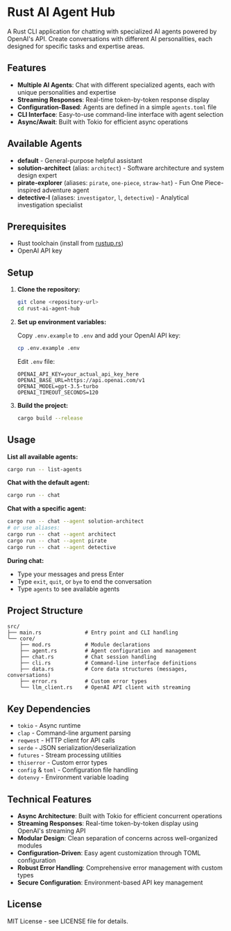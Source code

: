 # Rust AI Agent Hub

A Rust CLI application for chatting with specialized AI agents powered by OpenAI's API. Create conversations with different AI personalities, each designed for specific tasks and expertise areas.

## Features

- **Multiple AI Agents**: Chat with different specialized agents, each with unique personalities and expertise
- **Streaming Responses**: Real-time token-by-token response display
- **Configuration-Based**: Agents are defined in a simple `agents.toml` file
- **CLI Interface**: Easy-to-use command-line interface with agent selection
- **Async/Await**: Built with Tokio for efficient async operations

## Available Agents

- **default** - General-purpose helpful assistant
- **solution-architect** (alias: `architect`) - Software architecture and system design expert
- **pirate-explorer** (aliases: `pirate`, `one-piece`, `straw-hat`) - Fun One Piece-inspired adventure agent
- **detective-l** (aliases: `investigator`, `l`, `detective`) - Analytical investigation specialist

## Prerequisites

- Rust toolchain (install from [rustup.rs](https://rustup.rs/))
- OpenAI API key

## Setup

1. **Clone the repository:**
   ```bash
   git clone <repository-url>
   cd rust-ai-agent-hub
   ```

2. **Set up environment variables:**
   
   Copy `.env.example` to `.env` and add your OpenAI API key:
   ```bash
   cp .env.example .env
   ```
   
   Edit `.env` file:
   ```
   OPENAI_API_KEY=your_actual_api_key_here
   OPENAI_BASE_URL=https://api.openai.com/v1
   OPENAI_MODEL=gpt-3.5-turbo
   OPENAI_TIMEOUT_SECONDS=120
   ```

3. **Build the project:**
   ```bash
   cargo build --release
   ```

## Usage

**List all available agents:**
```bash
cargo run -- list-agents
```

**Chat with the default agent:**
```bash
cargo run -- chat
```

**Chat with a specific agent:**
```bash
cargo run -- chat --agent solution-architect
# or use aliases:
cargo run -- chat --agent architect
cargo run -- chat --agent pirate
cargo run -- chat --agent detective
```

**During chat:**
- Type your messages and press Enter
- Type `exit`, `quit`, or `bye` to end the conversation
- Type `agents` to see available agents

## Project Structure

```
src/
├── main.rs              # Entry point and CLI handling
└── core/
    ├── mod.rs           # Module declarations
    ├── agent.rs         # Agent configuration and management
    ├── chat.rs          # Chat session handling
    ├── cli.rs           # Command-line interface definitions
    ├── data.rs          # Core data structures (messages, conversations)
    ├── error.rs         # Custom error types
    └── llm_client.rs    # OpenAI API client with streaming
```

## Key Dependencies

- `tokio` - Async runtime
- `clap` - Command-line argument parsing
- `reqwest` - HTTP client for API calls
- `serde` - JSON serialization/deserialization
- `futures` - Stream processing utilities
- `thiserror` - Custom error types
- `config` & `toml` - Configuration file handling
- `dotenvy` - Environment variable loading

## Technical Features

- **Async Architecture**: Built with Tokio for efficient concurrent operations
- **Streaming Responses**: Real-time token-by-token display using OpenAI's streaming API
- **Modular Design**: Clean separation of concerns across well-organized modules
- **Configuration-Driven**: Easy agent customization through TOML configuration
- **Robust Error Handling**: Comprehensive error management with custom types
- **Secure Configuration**: Environment-based API key management

## License

MIT License - see LICENSE file for details.